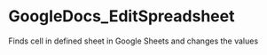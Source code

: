 GoogleDocs_EditSpreadsheet
==========================

Finds cell in defined sheet in Google Sheets and changes the values
